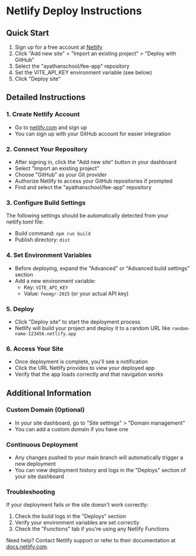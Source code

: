 # Netlify Deploy Instructions

## Quick Start
1. Sign up for a free account at [Netlify](https://www.netlify.com/)
2. Click "Add new site" > "Import an existing project" > "Deploy with GitHub"
3. Select the "ayathanschool/fee-app" repository
4. Set the VITE_API_KEY environment variable (see below)
5. Click "Deploy site"

## Detailed Instructions

### 1. Create Netlify Account
- Go to [netlify.com](https://www.netlify.com/) and sign up
- You can sign up with your GitHub account for easier integration

### 2. Connect Your Repository
- After signing in, click the "Add new site" button in your dashboard
- Select "Import an existing project"
- Choose "GitHub" as your Git provider
- Authorize Netlify to access your GitHub repositories if prompted
- Find and select the "ayathanschool/fee-app" repository

### 3. Configure Build Settings
The following settings should be automatically detected from your netlify.toml file:
- Build command: `npm run build`
- Publish directory: `dist`

### 4. Set Environment Variables
- Before deploying, expand the "Advanced" or "Advanced build settings" section
- Add a new environment variable:
  - Key: `VITE_API_KEY`
  - Value: `feemgr-2025` (or your actual API key)

### 5. Deploy
- Click "Deploy site" to start the deployment process
- Netlify will build your project and deploy it to a random URL like `random-name-123456.netlify.app`

### 6. Access Your Site
- Once deployment is complete, you'll see a notification
- Click the URL Netlify provides to view your deployed app
- Verify that the app loads correctly and that navigation works

## Additional Information

### Custom Domain (Optional)
- In your site dashboard, go to "Site settings" > "Domain management"
- You can add a custom domain if you have one

### Continuous Deployment
- Any changes pushed to your main branch will automatically trigger a new deployment
- You can view deployment history and logs in the "Deploys" section of your site dashboard

### Troubleshooting
If your deployment fails or the site doesn't work correctly:
1. Check the build logs in the "Deploys" section
2. Verify your environment variables are set correctly
3. Check the "Functions" tab if you're using any Netlify Functions

Need help? Contact Netlify support or refer to their documentation at [docs.netlify.com](https://docs.netlify.com/).